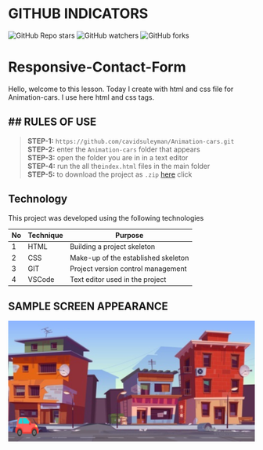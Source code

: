 # GITHUB INDICATORS

![GitHub Repo stars](https://img.shields.io/github/stars/cavidsuleyman/Animation-cars?style=for-the-badge)
![GitHub watchers](https://img.shields.io/github/watchers/cavidsuleyman/Animation-cars?style=for-the-badge)
![GitHub forks](https://img.shields.io/github/forks/cavidsuleyman/Animation-cars?style=for-the-badge)

  # Responsive-Contact-Form

Hello, welcome to this lesson. Today I create with html and css file for Animation-cars. I use here html and css tags. 
## ## RULES OF USE

> **STEP-1:** `https://github.com/cavidsuleyman/Animation-cars.git` <br/>
> **STEP-2:**  enter the `Animation-cars` folder that appears <br/>
> **STEP-3:**  open the folder you are in in a text editor <br/>
> **STEP-4:**  run the  all the`index.html` files in the main folder <br/>
> **STEP-5:**  to download the project as `.zip`  [here](https://github.com/cavidsuleyman/Animation-cars/archive/refs/heads/master.zip) click <br/>


## Technology

This project was developed using the following technologies

| No | Technique | Purpose |
| - | ---------- | --------------------- |
| 1 | HTML | Building a project skeleton |
| 2 | CSS |  Make-up of the established skeleton |
| 3 | GIT |  Project version control management |
| 4 | VSCode | Text editor used in the project |


## SAMPLE SCREEN APPEARANCE

![There was a screenshot here](./screen.PNG)


 
